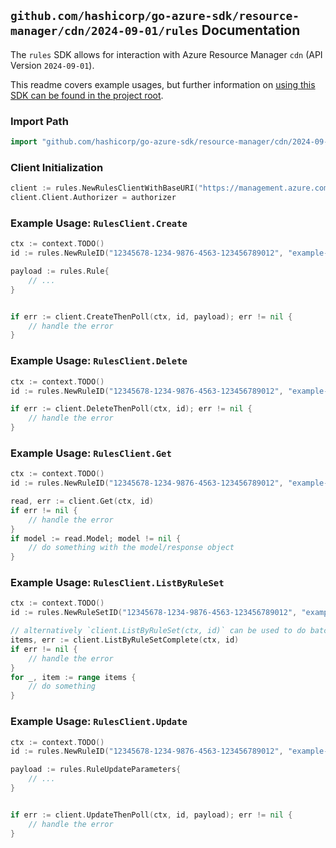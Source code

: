 
## `github.com/hashicorp/go-azure-sdk/resource-manager/cdn/2024-09-01/rules` Documentation

The `rules` SDK allows for interaction with Azure Resource Manager `cdn` (API Version `2024-09-01`).

This readme covers example usages, but further information on [using this SDK can be found in the project root](https://github.com/hashicorp/go-azure-sdk/tree/main/docs).

### Import Path

```go
import "github.com/hashicorp/go-azure-sdk/resource-manager/cdn/2024-09-01/rules"
```


### Client Initialization

```go
client := rules.NewRulesClientWithBaseURI("https://management.azure.com")
client.Client.Authorizer = authorizer
```


### Example Usage: `RulesClient.Create`

```go
ctx := context.TODO()
id := rules.NewRuleID("12345678-1234-9876-4563-123456789012", "example-resource-group", "profileName", "ruleSetName", "ruleName")

payload := rules.Rule{
	// ...
}


if err := client.CreateThenPoll(ctx, id, payload); err != nil {
	// handle the error
}
```


### Example Usage: `RulesClient.Delete`

```go
ctx := context.TODO()
id := rules.NewRuleID("12345678-1234-9876-4563-123456789012", "example-resource-group", "profileName", "ruleSetName", "ruleName")

if err := client.DeleteThenPoll(ctx, id); err != nil {
	// handle the error
}
```


### Example Usage: `RulesClient.Get`

```go
ctx := context.TODO()
id := rules.NewRuleID("12345678-1234-9876-4563-123456789012", "example-resource-group", "profileName", "ruleSetName", "ruleName")

read, err := client.Get(ctx, id)
if err != nil {
	// handle the error
}
if model := read.Model; model != nil {
	// do something with the model/response object
}
```


### Example Usage: `RulesClient.ListByRuleSet`

```go
ctx := context.TODO()
id := rules.NewRuleSetID("12345678-1234-9876-4563-123456789012", "example-resource-group", "profileName", "ruleSetName")

// alternatively `client.ListByRuleSet(ctx, id)` can be used to do batched pagination
items, err := client.ListByRuleSetComplete(ctx, id)
if err != nil {
	// handle the error
}
for _, item := range items {
	// do something
}
```


### Example Usage: `RulesClient.Update`

```go
ctx := context.TODO()
id := rules.NewRuleID("12345678-1234-9876-4563-123456789012", "example-resource-group", "profileName", "ruleSetName", "ruleName")

payload := rules.RuleUpdateParameters{
	// ...
}


if err := client.UpdateThenPoll(ctx, id, payload); err != nil {
	// handle the error
}
```
